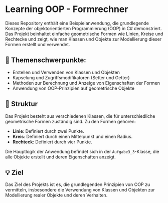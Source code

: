 # Learning OOP - Formrechner

Dieses Repository enthält eine Beispielanwendung, die grundlegende Konzepte der objektorientierten Programmierung (OOP) in C# demonstriert. Das Projekt beinhaltet einfache geometrische Formen wie Linien, Kreise und Rechtecke und zeigt, wie man Klassen und Objekte zur Modellierung dieser Formen erstellt und verwendet.

## 🔧 Themenschwerpunkte:

- Erstellen und Verwenden von Klassen und Objekten
- Kapselung und Zugriffsmodifikatoren (Setter und Getter)
- Methoden zur Berechnung und Anzeige von Eigenschaften der Formen
- Anwendung von OOP-Prinzipien auf geometrische Objekte

## 📂 Struktur

Das Projekt besteht aus verschiedenen Klassen, die für unterschiedliche geometrische Formen zuständig sind. Zu den Formen gehören:

- **Linie**: Definiert durch zwei Punkte.
- **Kreis**: Definiert durch einen Mittelpunkt und einen Radius.
- **Rechteck**: Definiert durch vier Punkte.

Die Hauptlogik der Anwendung befindet sich in der `Aufgabe3_3`-Klasse, die alle Objekte erstellt und deren Eigenschaften anzeigt.

## 💡 Ziel

Das Ziel des Projekts ist es, die grundlegenden Prinzipien von OOP zu vermitteln, insbesondere die Verwendung von Klassen und Objekten zur Modellierung realer Objekte und deren Verhalten.
